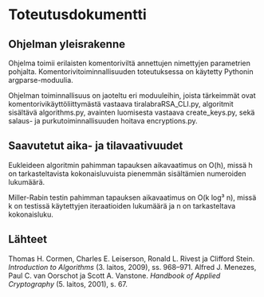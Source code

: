 # Toteutusdokumentti

## Ohjelman yleisrakenne

Ohjelma toimii erilaisten komentoriviltä annettujen nimettyjen parametrien pohjalta. Komentorivitoiminnallisuuden toteutuksessa on käytetty Pythonin argparse-moduulia.

Ohjelman toiminnallisuus on jaoteltu eri moduuleihin, joista tärkeimmät ovat komentorivikäyttöliittymästä vastaava tiralabraRSA_CLI.py, algoritmit sisältävä algorithms.py, avainten luomisesta vastaava create_keys.py, sekä salaus- ja purkutoiminnallisuuden hoitava encryptions.py.

## Saavutetut aika- ja tilavaativuudet

Eukleideen algoritmin pahimman tapauksen aikavaatimus on O(h), missä h on tarkasteltavista kokonaisluvuista pienemmän sisältämien numeroiden lukumäärä.

Miller-Rabin testin pahimman tapauksen aikavaatimus on O(k log³ n), missä k on testissä käytettyjen iteraatioiden lukumäärä ja n on tarkasteltava kokonaisluku.

## Lähteet

Thomas H. Cormen, Charles E. Leiserson, Ronald L. Rivest ja Clifford Stein. _Introduction to Algorithms_ (3. laitos, 2009), ss. 968–971.
Alfred J. Menezes,  Paul C. van Oorschot ja Scott A. Vanstone. _Handbook of Applied Cryptography_ (5. laitos, 2001), s. 67.
